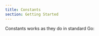 ```yaml
---
title: Constants
section: Getting Started
---
```


Constants works as they do in standard Go:

```go file=./constants.gno
```
